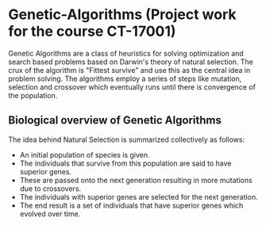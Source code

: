 # Genetic-Algorithms (Project work for the course CT-17001)

Genetic Algorithms are a class of heuristics for solving optimization and search based problems based on Darwin's theory of natural selection. The crux of the algorithm is "Fittest survive" and use this as the central idea in problem solving. The algorithms employ a series of steps like mutation, selection and crossover which eventually runs until there is convergence of the population.

## Biological overview of Genetic Algorithms

The idea behind Natural Selection is summarized collectively as follows:
* An initial population of species is given.
* The individuals that survive from this population are said to have superior genes.
* These are passed onto the next generation resulting in more mutations due to crossovers.
* The individuals with superior genes are selected for the next generation.
* The end result is a set of individuals that have superior genes which evolved over time.
